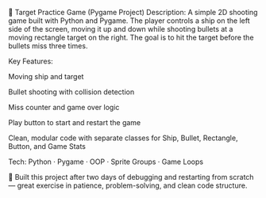 🎯 Target Practice Game (Pygame Project)
Description:
A simple 2D shooting game built with Python and Pygame. The player controls a ship on the left side of the screen, moving it up and down while shooting bullets at a moving rectangle target on the right. The goal is to hit the target before the bullets miss three times.

Key Features:

Moving ship and target

Bullet shooting with collision detection

Miss counter and game over logic

Play button to start and restart the game

Clean, modular code with separate classes for Ship, Bullet, Rectangle, Button, and Game Stats

Tech:
Python · Pygame · OOP · Sprite Groups · Game Loops

🧠 Built this project after two days of debugging and restarting from scratch — great exercise in patience, problem-solving, and clean code structure.